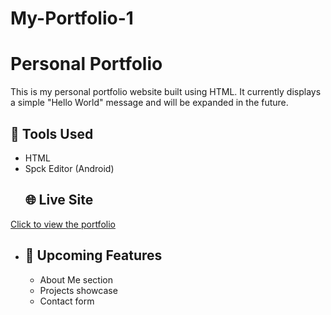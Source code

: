 # My-Portfolio-1

# Personal Portfolio 
This is my personal portfolio website built using HTML. It currently displays a simple "Hello World" message and will be expanded in the future. 
## 🔧 Tools Used 
- HTML
- Spck Editor (Android)
  ## 🌐 Live Site
[Click to view the portfolio](https://sidz007.github.io/My-Portfolio-1/)
  - ## 📌 Upcoming Features
    - About Me section
    - Projects showcase
    - Contact form
